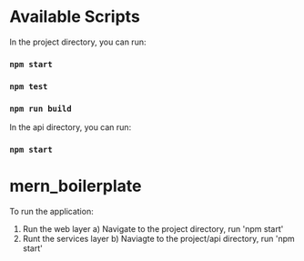 # Available Scripts

In the project directory, you can run:

### `npm start`

### `npm test`

### `npm run build`

In the api directory, you can run:

### `npm start`

# mern_boilerplate

To run the application:

1) Run the web layer
  a) Navigate to the project directory, run 'npm start'
2) Runt the services layer
  b) Naviagte to the project/api directory, run 'npm start'
